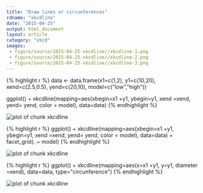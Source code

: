 ```yaml
---
title: "Draw lines or circunferences"
rdname: "xkcdline"
date: "2015-04-25"
output: html_document
layout: article
category: "xkcd"
images:
 - figure/source/2015-04-25-xkcdline//xkcdline-1.png
 - figure/source/2015-04-25-xkcdline//xkcdline-2.png
 - figure/source/2015-04-25-xkcdline//xkcdline-3.png
---
```





{% highlight r %}
data <- data.frame(x1=c(1,2), y1=c(10,20), xend=c(2.5,0.5),
yend=c(20,10), model=c("low","high"))

ggplot() + xkcdline(mapping=aes(xbegin=x1 +y1, ybegin=y1, xend =xend, yend= yend,
color = model), data=data)
{% endhighlight %}

![plot of chunk xkcdline](/allYourFigureAreBelongToUs/figure/source/2015-04-25-xkcdline/xkcdline-1.png) 

{% highlight r %}
ggplot() + xkcdline(mapping=aes(xbegin=x1 +y1, ybegin=y1, xend =xend, yend= yend,
color = model), data=data) + facet_grid(. ~ model)
{% endhighlight %}

![plot of chunk xkcdline](/allYourFigureAreBelongToUs/figure/source/2015-04-25-xkcdline/xkcdline-2.png) 

{% highlight r %}
ggplot() + xkcdline(mapping=aes(x=x1 +y1, y=y1, diameter =xend), data=data, type="circunference")
{% endhighlight %}

![plot of chunk xkcdline](/allYourFigureAreBelongToUs/figure/source/2015-04-25-xkcdline/xkcdline-3.png) 
